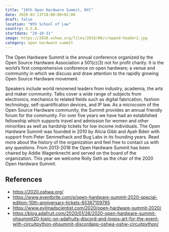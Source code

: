 ```yaml
---
title: "10th Open Hardware Summit, NYC"
date: 2020-03-13T18:00:00+02:00
draft: false
location: "NYU School of Law"
country: U.S.A.
startdate: "20-10-31"
image: https://2020.oshwa.org/files/2019/06/cropped-header2.jpg
category: open hardware summit
---
```


The Open Hardware Summit is the annual conference organized by the Open Source Hardware Association a 501(c)(3) not for profit charity. It is the world’s first comprehensive conference on open hardware; a venue and community in which we discuss and draw attention to the rapidly growing Open Source Hardware movement.

Speakers include world renowned leaders from industry, academia, the arts and maker community. Talks cover a wide range of subjects from electronics, mechanics to related fields such as digital fabrication, fashion technology, self-quantification devices, and IP law. As a microcosm of the Open Source Hardware community, the Summit provides an annual friendly forum for the community. For over five years we have had an established fellowship which supports travel and admission for women and other minorities as well as hardship tickets for low income individuals. The Open Hardware Summit was founded in 2010 by Alicia Gibb and Ayah Bdeir with support from Peter Semmelhack and Bug Labs in its founding years. Read more about the history of the organization and feel free to contact us with any questions. From 2013-2018 the Open Hardware Summit has been chaired by Addie Wagenknecht and served on the board of the organization. This year we welcome Rolly Seth as the chair of the 2020 Open Hardware Summit.


## References
* https://2020.oshwa.org/
* https://www.eventbrite.com/e/open-hardware-summit-2020-special-edition-10th-anniversary-tickets-65367109785
* https://www.evilmadscientist.com/2020/open-hardware-summit-2020/
* https://blog.adafruit.com/2020/01/26/2020-open-hardware-summit-ohsummit20-topic-on-adafruits-discord-and-logos-art-for-the-event-with-circuitpython-ohsummit-discordapp-oshwa-oshw-circuitpython/
